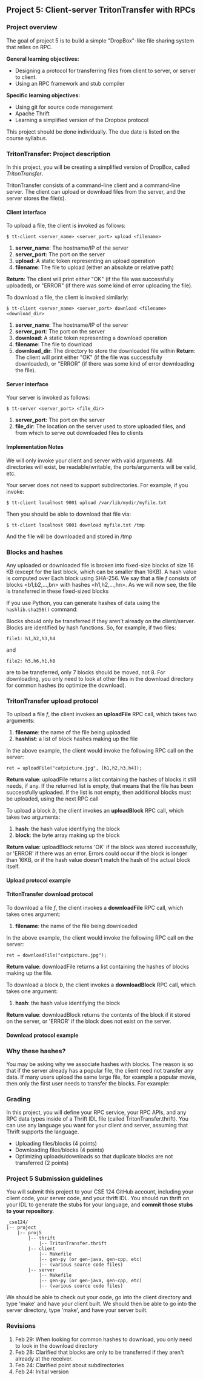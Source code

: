 ## Project 5: Client-server TritonTransfer with RPCs

### Project overview

The goal of project 5 is to build a simple "DropBox"-like file sharing system that relies on RPC.

**General learning objectives:**

* Designing a protocol for transferring files from client to server, or server to client.
* Using an RPC framework and stub compiler

**Specific learning objectives:**

* Using git for source code management
* Apache Thrift
* Learning a simplified version of the Dropbox protocol

This project should be done individually. The due date is listed on the course syllabus.

### TritonTransfer: Project description

In this project, you will be creating a simplified version of DropBox, called _TritonTransfer_.

TritonTransfer consists of a command-line client and a command-line server. The client can upload or download files from the server, and the server stores the file(s).

#### Client interface

To upload a file, the client is invoked as follows:

```
$ tt-client <server_name> <server_port> upload <filename>
```

1. **server_name**: The hostname/IP of the server
2. **server_port**: The port on the server
3. **upload**: A static token representing an upload operation
4. **filename**: The file to upload (either an absolute or relative path)

**Return**: The client will print either "OK" (if the file was successfully uploaded), or "ERROR" (if there was some kind of error uploading the file).

To download a file, the client is invoked similarly:

```
$ tt-client <server_name> <server_port> download <filename> <download_dir>
```

1. **server_name**: The hostname/IP of the server
2. **server_port**: The port on the server
3. **download**: A static token representing a download operation
4. **filename**: The file to download
5. **download_dir**: The directory to store the downloaded file within
**Return**: The client will print either "OK" (if the file was successfully downloaded), or "ERROR" (if there was some kind of error downloading the file).

#### Server interface

Your server is invoked as follows:

```
$ tt-server <server_port> <file_dir>
```

1. **server_port**: The port on the server
2. **file_dir**: The location on the server used to store uploaded files, and from which to serve out downloaded files to clients

#### Implementation Notes

We will only invoke your client and server with valid arguments. All directories will exist, be readable/writable, the ports/arguments will be valid, etc.

Your server does not need to support subdirectories. For example, if you invoke:

```
$ tt-client localhost 9001 upload /var/lib/mydir/myfile.txt
```

Then you should be able to download that file via:

```
$ tt-client localhost 9001 download myfile.txt /tmp
```

And the file will be downloaded and stored in /tmp

### Blocks and hashes

Any uploaded or downloaded file is broken into fixed-size blocks of size 16 KB (except for the last block, which can be smaller than 16KB). A hash value is computed over Each block using SHA-256. We say that a file _f_ consists of blocks <b1,b2,...,bn> with hashes <h1,h2,...,hn>. As we will now see, the file is transferred in these fixed-sized blocks

If you use Python, you can generate hashes of data using the `hashlib.sha256()` command:

Blocks should only be transferred if they aren't already on the client/server. Blocks are identified by hash functions. So, for example, if two files:

    file1: h1,h2,h3,h4

and

    file2: h5,h6,h1,h8

are to be transferred, only 7 blocks should be moved, not 8. For downloading, you only need to look at other files in the download directory for common hashes (to optimize the download).

### TritonTransfer upload protocol

To upload a file _f_, the client invokes an **uploadFile** RPC call, which takes two arguments:

1. **filename**: the name of the file being uploaded
2. **hashlist**: a list of block hashes making up the file

In the above example, the client would invoke the following RPC call on the server:

```
ret = uploadFile("catpicture.jpg", [h1,h2,h3,h4]);
```

**Return value**: uploadFile returns a list containing the hashes of blocks it still needs, if any. If the returned list is empty, that means that the file has been successfully uploaded. If the list is not empty, then additional blocks must be uploaded, using the next RPC call

To upload a block _b_, the client invokes an **uploadBlock** RPC call, which takes two arguments:

1. **hash**: the hash value identifying the block
2. **block**: the byte array making up the block

**Return value**: uploadBlock returns 'OK' if the block was stored successfully, or 'ERROR' if there was an error. Errors could occur if the block is longer than 16KB, or if the hash value doesn't match the hash of the actual block itself.

#### Upload protocol example

#### TritonTransfer download protocol

To download a file _f_, the client invokes a **downloadFile** RPC call, which takes ones argument:

1. **filename**: the name of the file being downloaded

In the above example, the client would invoke the following RPC call on the server:

```
ret = downloadFile("catpicture.jpg");
```

**Return value**: downloadFile returns a list containing the hashes of blocks making up the file.

To download a block _b_, the client invokes a **downloadBlock** RPC call, which takes one argument:

1. **hash**: the hash value identifying the block

**Return value**: downloadBlock returns the contents of the block if it stored on the server, or 'ERROR' if the block does not exist on the server.

#### Download protocol example

### Why these hashes?

You may be asking why we associate hashes with blocks. The reason is so that if the server already has a popular file, the client need not transfer any data. If many users upload the same large file, for example a popular movie, then only the first user needs to transfer the blocks. For example:

### Grading

In this project, you will define your RPC service, your RPC APIs, and any RPC data types inside of a Thrift IDL file (called TritonTransfer.thrift). You can use any language you want for your client and server, assuming that Thrift supports the language.

* Uploading files/blocks (4 points)
* Downloading files/blocks (4 points)
* Optimizing uploads/downloads so that duplicate blocks are not transferred (2 points)

### Project 5 Submission guidelines

You will submit this project to your CSE 124 GitHub account, including your client code, your server code, and your thrift IDL. You should run thrift on your IDL to generate the stubs for your language, and **commit those stubs to your repository**.

```
_cse124/
|-- project
    |-- proj5
        |-- thrift
            |-- TritonTransfer.thrift
        |-- client
            |-- Makefile
            |-- gen-py (or gen-java, gen-cpp, etc)
            |-- (various source code files)
        |-- server
            |-- Makefile
            |-- gen-py (or gen-java, gen-cpp, etc)
            |-- (various source code files)
```

We should be able to check out your code, go into the client directory and type 'make' and have your client built. We should then be able to go into the server directory, type 'make', and have your server built.

### Revisions

1. Feb 29: When looking for common hashes to download, you only need to look in the download directory
2. Feb 28: Clarified that blocks are only to be transferred if they aren't already at the receiver.
3. Feb 24: Clarified point about subdirectories
4. Feb 24: Initial version